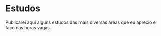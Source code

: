 # Estudos
Publicarei aqui alguns estudos das mais diversas áreas que eu aprecio e faço nas horas vagas.
